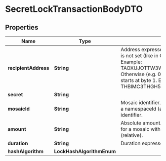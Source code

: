

# SecretLockTransactionBodyDTO


## Properties

| Name | Type | Description | Notes |
|------------ | ------------- | ------------- | -------------|
|**recipientAddress** | **String** | Address expressed in Base32 format. If the bit 0 of byte 0 is not set (like in 0x90), then it is a regular address. Example: TAOXUJOTTW3W5XTBQMQEX3SQNA6MCUVGXLXR3TA.  Otherwise (e.g. 0x91) it represents a namespace id which starts at byte 1. Example: THBIMC3THGH5RUYAAAAAAAAAAAAAAAAAAAAAAAA  |  |
|**secret** | **String** |  |  |
|**mosaicId** | **String** | Mosaic identifier. If the most significant bit of byte 0 is set, a namespaceId (alias) is used instead of the real mosaic identifier.  |  |
|**amount** | **String** | Absolute amount. An amount of 123456789 (absolute) for a mosaic with divisibility 6 means 123.456789 (relative). |  |
|**duration** | **String** | Duration expressed in number of blocks. |  |
|**hashAlgorithm** | **LockHashAlgorithmEnum** |  |  |




